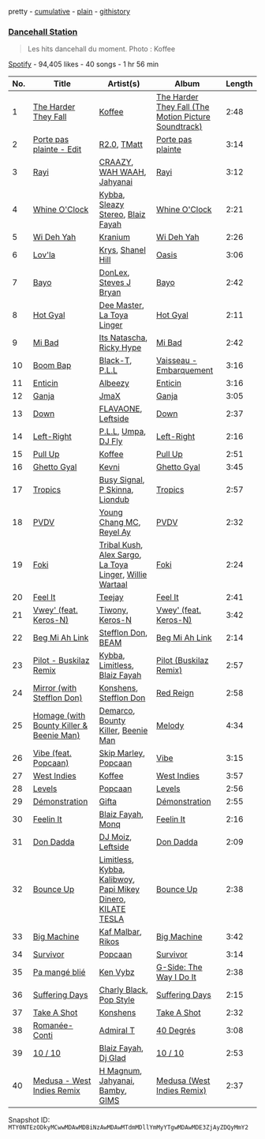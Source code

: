 pretty - [cumulative](/playlists/cumulative/37i9dQZF1DX9QYRS3EMTFh.md) - [plain](/playlists/plain/37i9dQZF1DX9QYRS3EMTFh) - [githistory](https://github.githistory.xyz/mackorone/spotify-playlist-archive/blob/main/playlists/plain/37i9dQZF1DX9QYRS3EMTFh)

### [Dancehall Station](https://open.spotify.com/playlist/37i9dQZF1DX9QYRS3EMTFh)

> Les hits dancehall du moment\. Photo : Koffee

[Spotify](https://open.spotify.com/user/spotify) - 94,405 likes - 40 songs - 1 hr 56 min

| No. | Title | Artist(s) | Album | Length |
|---|---|---|---|---|
| 1 | [The Harder They Fall](https://open.spotify.com/track/6AxSYAHq0U6fKykB7uScPl) | [Koffee](https://open.spotify.com/artist/1gWjcmBsveEYMxOZ0VRi32) | [The Harder They Fall \(The Motion Picture Soundtrack\)](https://open.spotify.com/album/3whjvbBxG7j2FfTImRdqBw) | 2:48 |
| 2 | [Porte pas plainte \- Edit](https://open.spotify.com/track/152o3xdgJbHp5IhNFGadvs) | [R2.0](https://open.spotify.com/artist/3XztGWCoVOMyAmXqM1TzKT), [TMatt](https://open.spotify.com/artist/2iUL25NMZgC1jW7TNuwaVQ) | [Porte pas plainte](https://open.spotify.com/album/4NEGgCHxeAIUYB8pSFGP87) | 3:14 |
| 3 | [Rayi](https://open.spotify.com/track/76YX35vB9aQETqzZQUThpR) | [CRAAZY](https://open.spotify.com/artist/7zBL53SPAeG7OObxZH6Lxd), [WAH WAAH](https://open.spotify.com/artist/6Xv9wB1rxazucdkzKMcHMG), [Jahyanai](https://open.spotify.com/artist/09FXva53dWku8Gu5N73rR8) | [Rayi](https://open.spotify.com/album/4hWzXmzOBcbjc6a3QrON66) | 3:12 |
| 4 | [Whine O'Clock](https://open.spotify.com/track/1jAVJ1836ceDp2ozcNs6Uh) | [Kybba](https://open.spotify.com/artist/5I8OAPN5jY1wvHwpnsRRsA), [Sleazy Stereo](https://open.spotify.com/artist/5JETTAtrcvmmrrGCYINb5i), [Blaiz Fayah](https://open.spotify.com/artist/2WyypmYjOdaXg0bXDP67j7) | [Whine O'Clock](https://open.spotify.com/album/6OoO4JDWKvR6gOX84s7Tft) | 2:21 |
| 5 | [Wi Deh Yah](https://open.spotify.com/track/6EnfbMj5Ui3jkIw8CDaYIW) | [Kranium](https://open.spotify.com/artist/1LKo6ZA3RNvKtLa6zDu32S) | [Wi Deh Yah](https://open.spotify.com/album/6VS3rD5JvrO6d7L9v1G7W1) | 2:26 |
| 6 | [Lov'la](https://open.spotify.com/track/0u77jPc44fS40vJPM9eCCZ) | [Krys](https://open.spotify.com/artist/6d4N9S0QxevupZo0FNXx0D), [Shanel Hill](https://open.spotify.com/artist/7lBnpvzrON0Y8EmW7hjrO4) | [Oasis](https://open.spotify.com/album/2otvEt7cIxwIuCTDEb0qAU) | 3:06 |
| 7 | [Bayo](https://open.spotify.com/track/0xfOVPlLHkoTWuD4sEy9eY) | [DonLex](https://open.spotify.com/artist/4uCFoJL7rPk1U3pndQL94Y), [Steves J Bryan](https://open.spotify.com/artist/5rfHaJPYw1SDaybRXPfKlJ) | [Bayo](https://open.spotify.com/album/7dpJ4kKlz3k6GcEVXmNqgn) | 2:42 |
| 8 | [Hot Gyal](https://open.spotify.com/track/2PyfVoA7yA9Mx1tTI10hIx) | [Dee Master](https://open.spotify.com/artist/1Y49UEtniknrGz3dLRqBYf), [La Toya Linger](https://open.spotify.com/artist/340ZBWi8L5lldZGTHqQfm7) | [Hot Gyal](https://open.spotify.com/album/7wT3U8zjHKeLYK242rzk8o) | 2:11 |
| 9 | [Mi Bad](https://open.spotify.com/track/7E9LkIbNwOdTtO5VVKEKCe) | [Its Natascha](https://open.spotify.com/artist/6r5nslEUXZRMW9qpxKvxV6), [Ricky Hype](https://open.spotify.com/artist/3P3VpRsc7DKghhiREMiuVN) | [Mi Bad](https://open.spotify.com/album/1LwTiebowCGjUbVpOsn2rx) | 2:42 |
| 10 | [Boom Bap](https://open.spotify.com/track/0I9krFoejUlaxEA73x73uZ) | [Black\-T](https://open.spotify.com/artist/1nFZ21xwCakE48rU514Ao6), [P.L.L](https://open.spotify.com/artist/13RiaFe3XEZ4jw8t6YRquf) | [Vaisseau \- Embarquement](https://open.spotify.com/album/5pcYJRJmOrqw5sQfqvjaUc) | 3:16 |
| 11 | [Enticin](https://open.spotify.com/track/6qZKouYXciYShBNLXDrV8z) | [Albeezy](https://open.spotify.com/artist/09ESepNWzmarRA7RZO2SEs) | [Enticin](https://open.spotify.com/album/40V00ljeQ86zOvuzU2lDFk) | 3:16 |
| 12 | [Ganja](https://open.spotify.com/track/5Gv89SZih6lHvHpKB1mIhU) | [JmaX](https://open.spotify.com/artist/1bUDh0j68XndR1nE47FjJV) | [Ganja](https://open.spotify.com/album/11W6IsmcsFkOYe54sTRMBf) | 3:05 |
| 13 | [Down](https://open.spotify.com/track/0gGnXH7QOZZEZWfdyCOSri) | [FLAVAONE](https://open.spotify.com/artist/2GFWpFyxWhrhyv7tDM1Hg8), [Leftside](https://open.spotify.com/artist/187qoiisjzqvj3wsBWLotr) | [Down](https://open.spotify.com/album/0lEXDwuGHhm6AWWdxc3Uxn) | 2:37 |
| 14 | [Left\-Right](https://open.spotify.com/track/6zsckO37GEyxy3RtBIv47A) | [P.L.L](https://open.spotify.com/artist/13RiaFe3XEZ4jw8t6YRquf), [Umpa](https://open.spotify.com/artist/0JrChRig4ROmK0AqwZsXXq), [DJ Fly](https://open.spotify.com/artist/03x4T2MRxtCgaGZUGufEQd) | [Left\-Right](https://open.spotify.com/album/09pzat2S8L0CGW53onMIn4) | 2:16 |
| 15 | [Pull Up](https://open.spotify.com/track/7aBRoWtp9jsZFxwml1LfeG) | [Koffee](https://open.spotify.com/artist/1gWjcmBsveEYMxOZ0VRi32) | [Pull Up](https://open.spotify.com/album/4VJW8nI0MAKqIGq4DGN1vq) | 2:51 |
| 16 | [Ghetto Gyal](https://open.spotify.com/track/1VcbHVnFzomj46xNNOM1rq) | [Kevni](https://open.spotify.com/artist/02WdyNlw433XSxlOPC7FhA) | [Ghetto Gyal](https://open.spotify.com/album/0ezu9H6cRO8frRYggf157e) | 3:45 |
| 17 | [Tropics](https://open.spotify.com/track/4a2RUg8Jwp3bLl5eh7ZYJ0) | [Busy Signal](https://open.spotify.com/artist/4RfTXjK9aiiIKDaKUHpL57), [P Skinna](https://open.spotify.com/artist/2vGSsUbRGtgfwCvGyJCJSV), [Liondub](https://open.spotify.com/artist/7HuGtUW71ocVHeaeasyFlB) | [Tropics](https://open.spotify.com/album/0Gi5mHgVkU5YKS48OMkriL) | 2:57 |
| 18 | [PVDV](https://open.spotify.com/track/5Bnh17R2tIfcNCwQ0HR1RD) | [Young Chang MC](https://open.spotify.com/artist/0Y4XPAlixU89K3Z6oRziZ1), [Reyel Ay](https://open.spotify.com/artist/7ArndI9V96Y7AXKQ4O54FH) | [PVDV](https://open.spotify.com/album/0Obzppmpm8XdZ2Um3lG90m) | 2:32 |
| 19 | [Foki](https://open.spotify.com/track/2romlZZi2Ypdik8KPjpv6X) | [Tribal Kush](https://open.spotify.com/artist/7fr6F0dEvfSoZW3fJ5fvUD), [Alex Sargo](https://open.spotify.com/artist/2rzmi9GgvLsfDZwMLRkNEG), [La Toya Linger](https://open.spotify.com/artist/340ZBWi8L5lldZGTHqQfm7), [Willie Wartaal](https://open.spotify.com/artist/4usBxmpmHRVy92QbcWk0M7) | [Foki](https://open.spotify.com/album/1xUt5s1XoEoyOQj1lf7xas) | 2:24 |
| 20 | [Feel It](https://open.spotify.com/track/1tRxnz4aknh5Nn7rs9fD0j) | [Teejay](https://open.spotify.com/artist/30hElzuHCZ1qzCl364SHma) | [Feel It](https://open.spotify.com/album/764dcyM1mUus7EUzI1NKYm) | 2:41 |
| 21 | [Vwey' \(feat\. Keros\-N\)](https://open.spotify.com/track/1tXJQ6yfAZAzmkAEA1NR4r) | [Tiwony](https://open.spotify.com/artist/6hHVAKBvEYH2fVGqxwvPXB), [Keros\-N](https://open.spotify.com/artist/5DFOYJLWzBdNifHaXGuRQc) | [Vwey' \(feat\. Keros\-N\)](https://open.spotify.com/album/3f1cG2jHzL8hrmBIDaNCyq) | 3:42 |
| 22 | [Beg Mi Ah Link](https://open.spotify.com/track/7FQb9eUgaoXjnWm6PeP6r0) | [Stefflon Don](https://open.spotify.com/artist/2ExGrw6XpbtUAJHTLtUXUD), [BEAM](https://open.spotify.com/artist/46MWeeHNVMYRIIofQBEX98) | [Beg Mi Ah Link](https://open.spotify.com/album/2R7XqOHZr058boBNoSXRA5) | 2:14 |
| 23 | [Pilot \- Buskilaz Remix](https://open.spotify.com/track/2Ig0TzxuXwelRbjRE5bRJU) | [Kybba](https://open.spotify.com/artist/5I8OAPN5jY1wvHwpnsRRsA), [Limitless](https://open.spotify.com/artist/4ufyMlueg4tz0JcKNQFHCz), [Blaiz Fayah](https://open.spotify.com/artist/2WyypmYjOdaXg0bXDP67j7) | [Pilot \(Buskilaz Remix\)](https://open.spotify.com/album/4IV5r5ibOJSPw1OTlv6xAV) | 2:57 |
| 24 | [Mirror \(with Stefflon Don\)](https://open.spotify.com/track/76B2JYQBtJIpL36FUvN3rJ) | [Konshens](https://open.spotify.com/artist/3nwYsifpwrKmCIpw4i0HDW), [Stefflon Don](https://open.spotify.com/artist/2ExGrw6XpbtUAJHTLtUXUD) | [Red Reign](https://open.spotify.com/album/4N2Gz4nIXmshjeFSxUhWBz) | 2:58 |
| 25 | [Homage \(with Bounty Killer & Beenie Man\)](https://open.spotify.com/track/45kfR9khOdrErDdLl6BTet) | [Demarco](https://open.spotify.com/artist/0af5VM6xubf8EXKvoG35x6), [Bounty Killer](https://open.spotify.com/artist/6UuT0BJZ9vF8Y1sxXnJl2s), [Beenie Man](https://open.spotify.com/artist/4L3GTE04bW5N7azA9QPhjA) | [Melody](https://open.spotify.com/album/3oXVoYCkJbjZE632mfnSG7) | 4:34 |
| 26 | [Vibe \(feat\. Popcaan\)](https://open.spotify.com/track/4VFk3eto9JaRlOQokHWZZB) | [Skip Marley](https://open.spotify.com/artist/4ryoUS0W8qXokfMxrlJt6O), [Popcaan](https://open.spotify.com/artist/62DmErcU7dqZbJaDqwsqzR) | [Vibe](https://open.spotify.com/album/4vY5bGXeYLqW2gQqADFMty) | 3:15 |
| 27 | [West Indies](https://open.spotify.com/track/6GbvWYsT5sWXYgo8Bw6HPE) | [Koffee](https://open.spotify.com/artist/1gWjcmBsveEYMxOZ0VRi32) | [West Indies](https://open.spotify.com/album/0JQXq0ZM0Nugq7QISjEDAq) | 3:57 |
| 28 | [Levels](https://open.spotify.com/track/1rfANUAbPjPZhRUIz5uj7h) | [Popcaan](https://open.spotify.com/artist/62DmErcU7dqZbJaDqwsqzR) | [Levels](https://open.spotify.com/album/4eSSKHuHQj7SaH45cPSrSk) | 2:56 |
| 29 | [Démonstration](https://open.spotify.com/track/1hRCUh4TNlhRWArnbHFkCM) | [Gifta](https://open.spotify.com/artist/6wuOpQpXXEcI7kE8J9HIMb) | [Démonstration](https://open.spotify.com/album/50ynlIGQ3v3b54GIJPqfet) | 2:55 |
| 30 | [Feelin It](https://open.spotify.com/track/1PWMtnBP2q2cLH9Hgo5Zw9) | [Blaiz Fayah](https://open.spotify.com/artist/2WyypmYjOdaXg0bXDP67j7), [Monq](https://open.spotify.com/artist/1rJlC9RjWWeFaz8UpFKnrs) | [Feelin It](https://open.spotify.com/album/2VZo9jLksnJRf8HDn7vvkJ) | 2:16 |
| 31 | [Don Dadda](https://open.spotify.com/track/211zeYpya3uYHNlFzTKc9v) | [DJ Moiz](https://open.spotify.com/artist/5cjU6BX3PuLO7f510Fa65P), [Leftside](https://open.spotify.com/artist/187qoiisjzqvj3wsBWLotr) | [Don Dadda](https://open.spotify.com/album/3dDGAjup8cc6F4Kx6VxzjE) | 2:09 |
| 32 | [Bounce Up](https://open.spotify.com/track/6blSHPDP98arokK4SXvZT0) | [Limitless](https://open.spotify.com/artist/4ufyMlueg4tz0JcKNQFHCz), [Kybba](https://open.spotify.com/artist/5I8OAPN5jY1wvHwpnsRRsA), [Kalibwoy](https://open.spotify.com/artist/3xhksfxjNLUAyxUdijvk4x), [Papi Mikey Dinero](https://open.spotify.com/artist/1ZzkltVaZc6BPQ9tluPtGi), [KILATE TESLA](https://open.spotify.com/artist/3aO2Q4cXKGxsh87bX4Oavo) | [Bounce Up](https://open.spotify.com/album/2DMaefc4W5AgIQFr9zfYMP) | 2:38 |
| 33 | [Big Machine](https://open.spotify.com/track/6T7OjZ8G5WYiCdWYPTInb6) | [Kaf Malbar](https://open.spotify.com/artist/1id4EoPVo5qfzdP5gMf5U3), [Rikos](https://open.spotify.com/artist/78LEIZgEmSsw4BsrPKMto5) | [Big Machine](https://open.spotify.com/album/4TqK6M5ZV0ASYoubCujjjr) | 3:42 |
| 34 | [Survivor](https://open.spotify.com/track/0XkxmhfIChUxKIsoVI6NUv) | [Popcaan](https://open.spotify.com/artist/62DmErcU7dqZbJaDqwsqzR) | [Survivor](https://open.spotify.com/album/1Ow69nW0k1iE4JqrjngpBb) | 3:14 |
| 35 | [Pa mangé blié](https://open.spotify.com/track/5qIfWnn2PZ18z3wcDYEXmB) | [Ken Vybz](https://open.spotify.com/artist/0eomtAhpoAMBnsns4DwGCp) | [G\-Side: The Way I Do It](https://open.spotify.com/album/0JJ9srPt1oHSwQrfMDWFCe) | 2:38 |
| 36 | [Suffering Days](https://open.spotify.com/track/72dpxZuTHoyVqt6CUBgSog) | [Charly Black](https://open.spotify.com/artist/5sK8BsvyDl4TFA6KaBf8or), [Pop Style](https://open.spotify.com/artist/5pzWFizoqhuhkImntBH12H) | [Suffering Days](https://open.spotify.com/album/3kdctcGAqj1STmWJfEqgmw) | 2:15 |
| 37 | [Take A Shot](https://open.spotify.com/track/1ZwB1v284TPLEc6IU6O01O) | [Konshens](https://open.spotify.com/artist/3nwYsifpwrKmCIpw4i0HDW) | [Take A Shot](https://open.spotify.com/album/4q3SkgQNK3BMwEOjFULRql) | 2:32 |
| 38 | [Romanée\-Conti](https://open.spotify.com/track/7uEZPVcmsp8IorKznZGH8w) | [Admiral T](https://open.spotify.com/artist/4TEnXYHvYwoMopWqxeAnTE) | [40 Degrés](https://open.spotify.com/album/1ArULogB9AudyVxXTLvFRq) | 3:08 |
| 39 | [10 / 10](https://open.spotify.com/track/2YB3aHdfTB6SZpYp1iBCfI) | [Blaiz Fayah](https://open.spotify.com/artist/2WyypmYjOdaXg0bXDP67j7), [Dj Glad](https://open.spotify.com/artist/0gjAAo7BlTd5MmP7qvIQLe) | [10 / 10](https://open.spotify.com/album/4YUT7LYDMFCxtE9v1q93EQ) | 2:53 |
| 40 | [Medusa \- West Indies Remix](https://open.spotify.com/track/4U3vSywHIpTC5G4g7FzPYb) | [H Magnum](https://open.spotify.com/artist/63hFhXYW3r2q8uW2Rf3LUw), [Jahyanai](https://open.spotify.com/artist/09FXva53dWku8Gu5N73rR8), [Bamby](https://open.spotify.com/artist/1fuooeJa0UywkC89lN5tl6), [GIMS](https://open.spotify.com/artist/0GOx72r5AAEKRGQFn3xqXK) | [Medusa \(West Indies Remix\)](https://open.spotify.com/album/4iNvouonsS1toGeIg6WNce) | 2:37 |

Snapshot ID: `MTY0NTEzODkyMCwwMDAwMDBiNzAwMDAwMTdmMDllYmMyYTgwMDAwMDE3ZjAyZDQyMmY2`